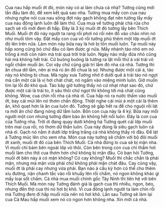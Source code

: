 Cua nau hấp muối ớt đỏ, món này có ai làm chưa cả nhà? Tướng cũng mới lần đầu làm đó, để xem kết quả sao nha. Tướng mua mấy con cua nau nhưng nghe nói cua nau sống đợt này gạch không đạt nên tướng lấy mấy cua nau đông lạnh luôn để làm thử. Cua mua về tướng phải chà rửa cho sạch sẽ rồi mới đem đi hấp. Đây là 3 ký muối ớt đỏ tướng lấy bên Thích Muối. Muối ớt đỏ này người ta rang rồi phơi nó rồi nên đổ vào chảo nhìn nó như muối tôm vậy. Đặt mấy con cua vô rồi tướng phủ thêm một lớp muối ớt đỏ lên trên nữa. Làm món này bữa nay là hơi bị tốn muối luôn. Tại muối này hấp xong cũng bỏ chứ đâu có làm được gì nữa. Mấy nhánh táo nhỏ em nó trồng á mới còn năm mà trái quá trời trái luôn. Ngày nào mấy đứa nhỏ cũng hái mà không hết trái. Cứ buông buông là tướng ra lặt mỗi thứ à vài trái vô ngồi chấm muối ăn. Coi vậy chứ cũng giải trí lắm đó nha cả nhà. Tướng thì ăn chua dở lắm, nên ai mà rủ ăn đồ chua là sợ. Nhưng được một cái á, táo này nó không bị chua. Mà ngày xưa Tướng nhớ ở dưới quê á trái táo nó ngọt mà cắn một cái là vị hơi chát chát, nó ngấm vào miệng mình luôn. Giờ muốn tìm lại lỗi đó khó quá. Táo bây giờ tướng thấy nó cứ nhạt nhạt sao đó, chứ được một cái là trái to, ít sâu thôi chứ ngọt thì không tới mà chát cũng không. Wow, cua chín rồi nha cả nhà ơi. Cua hấp nó ra nước thấm vào muối ớt, bay cái mùi lên nó thơm chấn động. Thiệt nghe cái mùi á một cái là thèm ăn, khô quẹt hơn là ăn cua luôn đó. Tướng sẽ gắp hết ra để cho nguội rồi lát ra mới ăn chứ đang nóng dữ lắm luôn. Bốn con cua này là 4 ký. Bữa nay mỗi người một con nhưng tướng đảm bảo ăn không hết nổi luôn. Đây là con cua của Tướng nha. Trời ơi đang quay dưới không hả Tướng quét cái lớp muối trên mai cua rồi, nó thơm dữ thần luôn. Cua này đúng là siêu gạch luôn cả nhà ơi. Gạch nó nằm ở dưới lớp trắng trắng cả nhà không thấy rõ đâu. Để lát á Tướng múc lên cho xem nha. Món cua này tướng sẽ chấm với bộ đôi muối ớt xanh, muối ớt đỏ của bên Thích Muối. Cả nhà đừng lo cua sẽ bị mặn nha. Vì muối chỉ bám bên ngoài lớp vỏ thôi. Còn bên trong con cua chỉ thấm hơi muối làm cho thịt cua thơm hơn chứ không bị mặn đâu. Có bạn hỏi Tướng, muối ớt bên này á có mặn không? Có cay không? Muối thì chắc chắn là phải mặn, nhưng mà mặn vừa phải chứ không phải mặn chát đâu. Cay cũng vậy, muối ớt là phải cay nhưng vừa phải. Bạn nào á cầu kỳ hơn có thể cho thêm xíu đường, nặn chanh tắc vào rồi khuấy lên rồi chấm, nó ngon không khác gì mấy loại sốt chấm. Cả nhà mua muối chính gốc Tây Ninh thì liên hệ với bên Thích Muối. Mà món này Tướng đánh giá là gạch cua thì nhiều, ngon, béo, nhưng đến thịt cua thì nó hơi bị khô. Vì cua đông lạnh người ta làm chín rồi mà Tướng đem đi hấp muối nữa nên nó hơi khô. Lần sau Tướng sẽ làm lại cua Cà Mau hấp muối xem nó có ngon hơn không nha. Xin mời cả nhà.